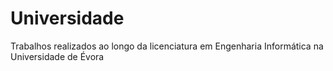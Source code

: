 # Universidade
Trabalhos realizados ao longo da licenciatura em Engenharia Informática na Universidade de Évora
